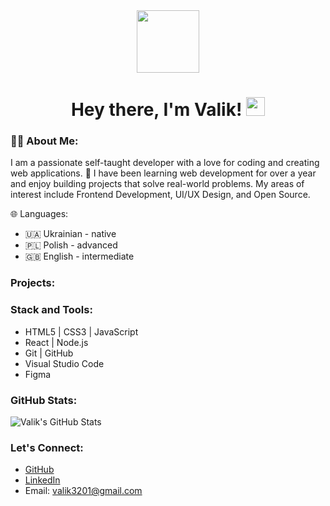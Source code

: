<div align="center">
  <img src="https://github.githubassets.com/images/modules/logos_page/GitHub-Mark.png" width="100"/>

  <h1>
    Hey there, I'm Valik!
    <img src="https://github.githubassets.com/images/modules/logos_page/GitHub-Mark.png" width="30px"/>
  </h1>
</div>

### 👨‍💻 About Me:
I am a passionate self-taught developer with a love for coding and creating web applications. 🚀 I have been learning web development for over a year and enjoy building projects that solve real-world problems. My areas of interest include Frontend Development, UI/UX Design, and Open Source.

🌐 Languages: 
- 🇺🇦 Ukrainian - native 
- 🇵🇱 Polish - advanced
- 🇬🇧 English - intermediate

### Projects:


### Stack and Tools:
- HTML5 | CSS3 | JavaScript
- React | Node.js
- Git | GitHub
- Visual Studio Code
- Figma

### GitHub Stats:
![Valik's GitHub Stats](https://github-readme-stats.vercel.app/api?username=Valik3201&show_icons=true&count_private=true&hide_border=true)

### Let's Connect:
- [GitHub](https://github.com/Valik3201)
- [LinkedIn](https://www.linkedin.com/in/valentynchernetskyi/)
- Email: valik3201@gmail.com

